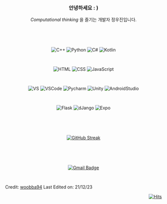 <div align="center"> 

### 안녕하세요 : )
*Computational thinking* 을 즐기는 개발자 정우진입니다.

</div><br>

<div align="center">

 <br> 
 <br>
 
 ![C++](https://img.shields.io/badge/-C++-100000?style=flat-square&logo=cplusplus)
 ![Python](https://img.shields.io/badge/Python-100000?style=flat-square&logo=python&logoColor=white)
 ![C#](https://img.shields.io/badge/C%23-100000?&style=flat-square&logo=c-sharp&logoColor=white)
 ![Kotlin](https://img.shields.io/badge/Kotlin-100000?&style=flat-square&logo=kotlin&logoColor=white)
 
 <br>
 
 ![HTML](https://img.shields.io/badge/HTML-blue?style=flat-square&logo=html5&logoColor=white)
 ![CSS](https://img.shields.io/badge/CSS-blue?&style=flat-square&logo=css3&logoColor=white)
 ![JavaScript](https://img.shields.io/badge/-JavaScript-blue?style=flat-square&logo=javascript&logoColor=white)
 
 <br>
 
 ![VS](https://img.shields.io/badge/VisualStudio-092E20?style=flat-square&logo=VisualStudio&logoColor=white)
 ![VSCode](https://img.shields.io/badge/VSCode-092E20?style=flat-square&logo=visualstudiocode&logoColor=white)
 ![Pycharm](https://img.shields.io/badge/Pycharm-092E20?style=flat-square&logo=Pycharm&logoColor=white)
 ![Unity](https://img.shields.io/badge/Unity-092E20?style=flat-square&logo=unity&logoColor=white)
 ![AndroidStudio](https://img.shields.io/badge/AndroidStudio-092E20?style=flat-square&logo=androidstudio&logoColor=white)
 
 <br>
 
 ![Flask](https://img.shields.io/badge/Flask-gray?style=flat-square&logo=Flask&logoColor=white)
 ![dJango](https://img.shields.io/badge/Django-gray?style=flat-square&logo=django&logoColor=white)
 ![Expo](https://img.shields.io/badge/Expo-gray?style=flat-square&logo=expo&logoColor=white)
</div>
<br>

<div align="center">
 <br>
 <br>
 
 [![GitHub Streak](https://github-readme-streak-stats.herokuapp.com?user=woobba94&theme=dark&date_format=%5BY.%5Dn.j&ring=D8DD6753&fire=00B0DD)](https://git.io/streak-stats)

</div>
<br>

<div align="center">
 <br>
 <br>
 
  [![Gmail Badge](https://img.shields.io/badge/Gmail-d14836?style=flat-square&logo=Gmail&logoColor=white&link=mailto:snugyun01@gmail.com)](mailto:jwj3199@gmail.com)

</div>
<br>

<div>
 <div align="left">
  
  Credit: [woobba94](https://github.com/woobba94)
  Last Edited on: 21/12/23
  
 </div>
 <div align="right">
  
  [![Hits](https://hits.seeyoufarm.com/api/count/incr/badge.svg?url=https%3A%2F%2Fgithub.com%2Fwoobba94)](https://hits.seeyoufarm.com)
  
 </div>
</div>


